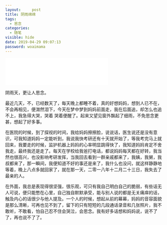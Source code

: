 ```yaml
---
layout:     post
title: 阴雨绵绵
tags:
  - 思念
categories:
  - 随笔
visible: hide
date: 2019-04-29 09:07:13
password: woaimama
---
```


<iframe frameborder="no" border="0" marginwidth="0" marginheight="0" width=330 height=86 src="//music.163.com/outchain/player?type=2&id=334940&auto=0&height=66"></iframe>

阴雨天，更让人思念。

<!--more-->

最近几天，不，已经数天了，每天晚上都睡不着，真的好想妈妈，想到人已不在，不会再相见，便潸然泪下，今天在梦中梦到妈妈前面走，我在后面追，却怎么也追不上，我急得大哭，哭着 哭着便醒了。起来又望见窗外飘起了细雨，不免思念更甚，想起了好多事。

在医院的时候，到了探视的时间，我给妈妈擦擦脸，说说话，医生说还是没有意识，可我知道妈妈一定能听到，我说我快考研还有十天就开始了，等我考完马上就回来，我要走的时候，监护机器上妈妈的心率明显跳得快了，我知道妈妈肯定不舍我走，最终我还是走了。每天在学校给我爸打电话，都说妈妈每天都在好转，我当然也很高兴，也没影响考研发挥，当我回去看到一群亲戚都来了，我姨，我舅，我叔都来了，那一瞬间，我便知道不好的事还是来了，我什么也没问，就这样静静地等着，晚上八点多就回家了，就在那一天，二零一八年十二月二十三日，我失去了最亲的人。

在外面，我总是表现得很坚强，很乐观，可只有我自己明白自己的脆弱，有些话无人可说，便只能憋在心里，自己独自默默承受，能与别人说的都是无关痛痒的话，触及内心的话很少与他人提及。一个人的时候，想起从前的幕幕，妈妈的音容面貌是那么清晰，可再也见不到了，留下的只有短短的几段通话录音和几张照片，我不敢听，不敢看，怕自己忍不住会哭泣，会思念。我有好多话想和妈妈说，说不了了，再也说不了了。